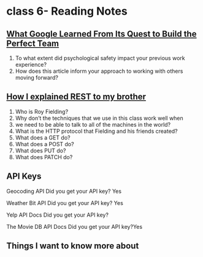 # class 6- Reading Notes

## [What Google Learned From Its Quest to Build the Perfect Team](https://www.google.com/amp/mobile.nytimes.com/2016/02/28/magazine/what-google-learned-from-its-quest-to-build-the-perfect-team.amp.html)

1) To what extent did psychological safety impact your previous work experience?
2) How does this article inform your approach to working with others moving forward?

## [How I explained REST to my brother](https://gist.github.com/brookr/5977550)

1) Who is Roy Fielding?
2) Why don’t the techniques that we use in this class work well when 
3) we need to be able to talk to all of the machines in the world?
4) What is the HTTP protocol that Fielding and his friends created?
5) What does a GET do?
6) What does a POST do?
7) What does PUT do?
8) What does PATCH do?

## API Keys

Geocoding API
Did you get your API key? Yes

Weather Bit API
Did you get your API key? Yes

Yelp API Docs
Did you get your API key?

The Movie DB API Docs
Did you get your API key?Yes

## Things I want to know more about
